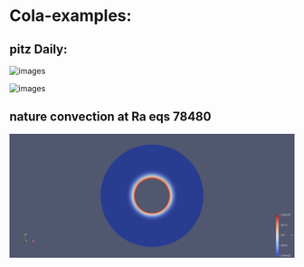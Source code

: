 # Cola-examples:
## pitz Daily:
![images](https://github.com/Xtinc/public_img/blob/main/k.gif)

![images](https://github.com/Xtinc/public_img/blob/main/u.gif)
## nature convection at Ra eqs 78480

![images](https://github.com/Xtinc/public_img/blob/main/n.0000.gif)
